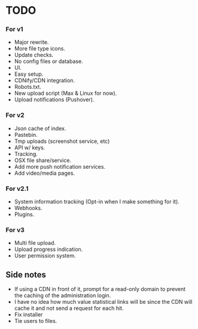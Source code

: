 # TODO

### For v1

- Major rewrite.
- More file type icons.
- Update checks.
- No config files or database.
- UI.
- Easy setup.
- CDNify/CDN integration.
- Robots.txt.
- New upload script (Max & Linux for now).
- Upload notifications (Pushover).

### For v2

- Json cache of index.
- Pastebin.
- Tmp uploads (screenshot service, etc)
- API w/ keys.
- Tracking.
- OSX file share/service.
- Add more push notification services.
- Add video/media pages.

### For v2.1

- System information tracking (Opt-in when I make something for it).
- Webhooks.
- Plugins.

### For v3

- Multi file upload.
- Upload progress indication.
- User permission system.

## Side notes

- If using a CDN in front of it, prompt for a read-only domain to prevent the caching of the administration login.
- I have no idea how much value statistical links will be since the CDN will cache it and not send a request for each hit.
- Fix installer
- Tie users to files.